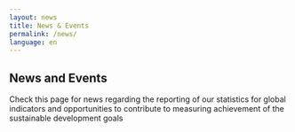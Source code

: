 ```yaml
---
layout: news
title: News & Events
permalink: /news/
language: en
---
```


## News and Events
Check this page for news regarding the reporting of our statistics for global indicators and opportunities to contribute to measuring achievement of the sustainable development goals
